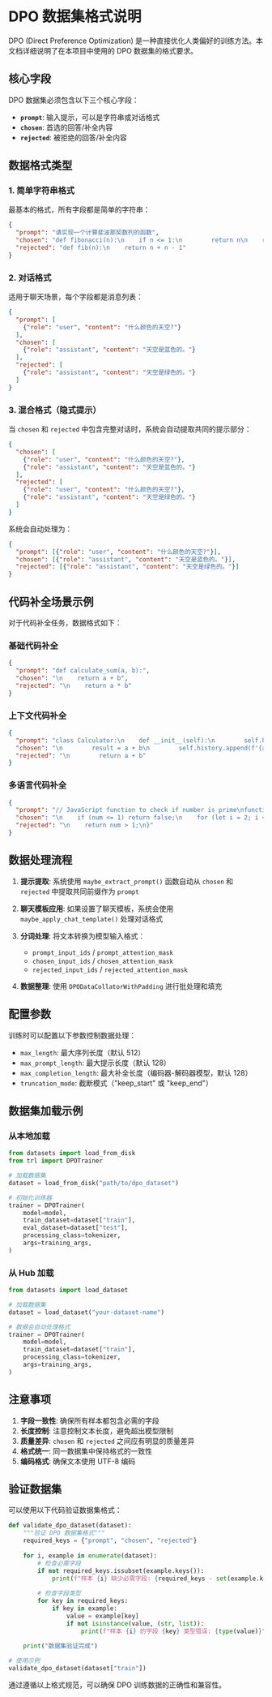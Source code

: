 # DPO 数据集格式说明

DPO (Direct Preference Optimization) 是一种直接优化人类偏好的训练方法。本文档详细说明了在本项目中使用的 DPO 数据集的格式要求。

## 核心字段

DPO 数据集必须包含以下三个核心字段：

- **`prompt`**: 输入提示，可以是字符串或对话格式
- **`chosen`**: 首选的回答/补全内容  
- **`rejected`**: 被拒绝的回答/补全内容

## 数据格式类型

### 1. 简单字符串格式

最基本的格式，所有字段都是简单的字符串：

```json
{
  "prompt": "请实现一个计算斐波那契数列的函数",
  "chosen": "def fibonacci(n):\n    if n <= 1:\n        return n\n    return fibonacci(n-1) + fibonacci(n-2)",
  "rejected": "def fib(n):\n    return n + n - 1"
}
```

### 2. 对话格式

适用于聊天场景，每个字段都是消息列表：

```json
{
  "prompt": [
    {"role": "user", "content": "什么颜色的天空?"}
  ],
  "chosen": [
    {"role": "assistant", "content": "天空是蓝色的。"}
  ],
  "rejected": [
    {"role": "assistant", "content": "天空是绿色的。"}
  ]
}
```

### 3. 混合格式（隐式提示）

当 `chosen` 和 `rejected` 中包含完整对话时，系统会自动提取共同的提示部分：

```json
{
  "chosen": [
    {"role": "user", "content": "什么颜色的天空?"},
    {"role": "assistant", "content": "天空是蓝色的。"}
  ],
  "rejected": [
    {"role": "user", "content": "什么颜色的天空?"},
    {"role": "assistant", "content": "天空是绿色的。"}
  ]
}
```

系统会自动处理为：
```json
{
  "prompt": [{"role": "user", "content": "什么颜色的天空?"}],
  "chosen": [{"role": "assistant", "content": "天空是蓝色的。"}],
  "rejected": [{"role": "assistant", "content": "天空是绿色的。"}]
}
```

## 代码补全场景示例

对于代码补全任务，数据格式如下：

### 基础代码补全

```json
{
  "prompt": "def calculate_sum(a, b):",
  "chosen": "\n    return a + b",
  "rejected": "\n    return a * b"
}
```

### 上下文代码补全

```json
{
  "prompt": "class Calculator:\n    def __init__(self):\n        self.history = []\n    \n    def add(self, a, b):",
  "chosen": "\n        result = a + b\n        self.history.append(f'{a} + {b} = {result}')\n        return result",
  "rejected": "\n        return a + b"
}
```

### 多语言代码补全

```json
{
  "prompt": "// JavaScript function to check if number is prime\nfunction isPrime(num) {",
  "chosen": "\n    if (num <= 1) return false;\n    for (let i = 2; i <= Math.sqrt(num); i++) {\n        if (num % i === 0) return false;\n    }\n    return true;\n}",
  "rejected": "\n    return num > 1;\n}"
}
```

## 数据处理流程

1. **提示提取**: 系统使用 `maybe_extract_prompt()` 函数自动从 `chosen` 和 `rejected` 中提取共同前缀作为 `prompt`

2. **聊天模板应用**: 如果设置了聊天模板，系统会使用 `maybe_apply_chat_template()` 处理对话格式

3. **分词处理**: 将文本转换为模型输入格式：
   - `prompt_input_ids` / `prompt_attention_mask`
   - `chosen_input_ids` / `chosen_attention_mask`  
   - `rejected_input_ids` / `rejected_attention_mask`

4. **数据整理**: 使用 `DPODataCollatorWithPadding` 进行批处理和填充

## 配置参数

训练时可以配置以下参数控制数据处理：

- `max_length`: 最大序列长度（默认 512）
- `max_prompt_length`: 最大提示长度（默认 128）
- `max_completion_length`: 最大补全长度（编码器-解码器模型，默认 128）
- `truncation_mode`: 截断模式（"keep_start" 或 "keep_end"）

## 数据集加载示例

### 从本地加载

```python
from datasets import load_from_disk
from trl import DPOTrainer

# 加载数据集
dataset = load_from_disk("path/to/dpo_dataset")

# 初始化训练器
trainer = DPOTrainer(
    model=model,
    train_dataset=dataset["train"],
    eval_dataset=dataset["test"],
    processing_class=tokenizer,
    args=training_args,
)
```

### 从 Hub 加载

```python
from datasets import load_dataset

# 加载数据集
dataset = load_dataset("your-dataset-name")

# 数据会自动处理格式
trainer = DPOTrainer(
    model=model,
    train_dataset=dataset["train"],
    processing_class=tokenizer,
    args=training_args,
)
```

## 注意事项

1. **字段一致性**: 确保所有样本都包含必需的字段
2. **长度控制**: 注意控制文本长度，避免超出模型限制
3. **质量差异**: `chosen` 和 `rejected` 之间应有明显的质量差异
4. **格式统一**: 同一数据集中保持格式的一致性
5. **编码格式**: 确保文本使用 UTF-8 编码

## 验证数据集

可以使用以下代码验证数据集格式：

```python
def validate_dpo_dataset(dataset):
    """验证 DPO 数据集格式"""
    required_keys = {"prompt", "chosen", "rejected"}
    
    for i, example in enumerate(dataset):
        # 检查必需字段
        if not required_keys.issubset(example.keys()):
            print(f"样本 {i} 缺少必需字段: {required_keys - set(example.keys())}")
            
        # 检查字段类型
        for key in required_keys:
            if key in example:
                value = example[key]
                if not isinstance(value, (str, list)):
                    print(f"样本 {i} 的字段 {key} 类型错误: {type(value)}")
                    
    print("数据集验证完成")

# 使用示例
validate_dpo_dataset(dataset["train"])
```

通过遵循以上格式规范，可以确保 DPO 训练数据的正确性和兼容性。